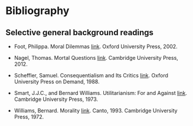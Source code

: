 # Bibliography

## Selective general background readings

-	Foot, Philippa. Moral Dilemmas [link](https://github.com/UCL-PHIL/2047/blob/master/readings/Foot_Moral_Dilemmas.pdf?raw=true). Oxford University Press, 2002.

-	Nagel, Thomas. Mortal Questions [link](https://github.com/UCL-PHIL/2047/blob/master/readings/Thomas%20Nagel-Mortal%20Questions-Cambridge%20University%20Press%20.pdf?raw=true). Cambridge University Press, 2012.

-	Scheffler, Samuel. Consequentialism and Its Critics [link](---). Oxford University Press on Demand, 1988.

-	Smart, J.J.C., and Bernard Williams. Utilitarianism: For and Against [link](https://github.com/UCL-PHIL/2047/blob/master/readings/J._J._C._Smart%2C_Bernard_Williams_Utilitarianism_For_and_Against__1973.pdf?raw=true). Cambridge University Press, 1973.

-	Williams, Bernard. Morality [link](https://www.dropbox.com/s/s81lm2zv7gdirac/Williams-Morality_%20An%20Introduction%20to%20Ethics.pdf?dl=0). Canto, 1993. Cambridge University Press, 1972.



<!-- ### The historical backgrond  -->

<!-- Plato

Stoics

Epicureans

Aristotle

Augustine

Aquinas

Hobbes

Spinoza

Hume

Kant

Nietzsche -->


<!-- ### Some key books published since 1945 -->

<!-- ### Other books published since 1945 -->

<!-- ### Collections


## Topics


## Further topics -->


